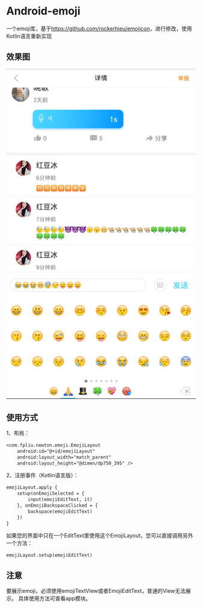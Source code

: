 # Android-emoji
一个emoji库，基于<a href="https://github.com/rockerhieu/emojicon" target="_blank">https://github.com/rockerhieu/emojicon</a>，进行修改，使用Kotlin语言重新实现

## 效果图
![](effect.jpg)

## 使用方式
1、布局：
```
<com.fpliu.newton.emoji.EmojiLayout
    android:id="@+id/emojiLayout"
    android:layout_width="match_parent"
    android:layout_height="@dimen/dp750_395" />
```
2、注册事件（Kotlin语言版）：
```
emojiLayout.apply {
    setup(onEmojiSelected = {
        input(emojiEditText, it)
    }, onEmojiBackspaceClicked = {
        backspace(emojiEditText)
    }) 
}
```
如果您的界面中只在一个EditText里使用这个EmojiLayout，您可以直接调用另外一个方法：
```
emojiLayout.setup(emojiEditText)
```

## 注意
要展示emoji，必须使用emojiTextView或者EmojiEditText，普通的View无法展示。
具体使用方法可查看app模块。
